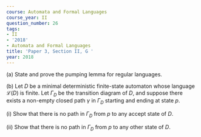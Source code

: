 ```yaml
---
course: Automata and Formal Languages
course_year: II
question_number: 26
tags:
- II
- '2018'
- Automata and Formal Languages
title: 'Paper 3, Section II, G '
year: 2018
---
```




(a) State and prove the pumping lemma for regular languages.

(b) Let $D$ be a minimal deterministic finite-state automaton whose language $\mathcal{L}(D)$ is finite. Let $\Gamma_{D}$ be the transition diagram of $D$, and suppose there exists a non-empty closed path $\gamma$ in $\Gamma_{D}$ starting and ending at state $p$.

(i) Show that there is no path in $\Gamma_{D}$ from $p$ to any accept state of $D$.

(ii) Show that there is no path in $\Gamma_{D}$ from $p$ to any other state of $D$.
